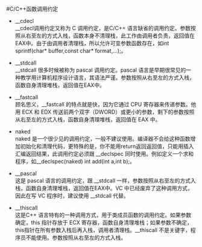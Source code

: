 #C/C++函数调用约定-  __cdecl   __cdecl调用约定又称为 C 调用约定，是C/C++ 语言缺省的调用约定。参数按照从右至左的方式入栈，函数本身不清理栈，此工作由调用者负责，返回值在EAX中。由于由调用者清理栈，所以允许可变参数函数存在，如int sprintf(char* buffer,const char* format,...);。 - __stdcall   __stdcall 很多时候被称为 pascal 调用约定。pascal 语言是早期很常见的一种教学用计算机程序设计语言，其语法严谨。参数按照从右至左的方式入栈，函数自身清理堆栈，返回值在EAX中。 - __fastcall   顾名思义，__fastcall 的特点就是快，因为它通过 CPU 寄存器来传递参数。他用 ECX 和 EDX 传送前两个双字（DWORD）或更小的参数，剩下的参数按照从右至左的方式入栈，函数自身清理堆栈，返回值在 EAX 中。 - naked   naked 是一个很少见的调用约定，一般不建议使用。编译器不会给这种函数增加初始化和清理代码，更特殊的是，你不能用return返回返回值，只能用插入汇编返回结果，此调用约定必须跟 __declspec 同时使用。例如定义一个求和程序，如__declspec(naked) int  add(int a,int b);。 - __pascal   这是 pascal 语言的调用约定，跟 __stdcall 一样，参数按照从右至左的方式入栈，函数自身清理堆栈，返回值在EAX中。VC 中已经废弃了这种调用方式，因此在写 VC 程序时，建议使用 __stdcall 代替。 - __thiscall   这是C++ 语言特有的一种调用方式，用于类成员函数的调用约定。如果参数确定，this 指针存放于 ECX 寄存器，函数自身清理堆栈；如果参数不确定，this指针在所有参数入栈后再入栈，调用者清理栈。__thiscall 不是关键字，程序员不能使用。参数按照从右至左的方式入栈。